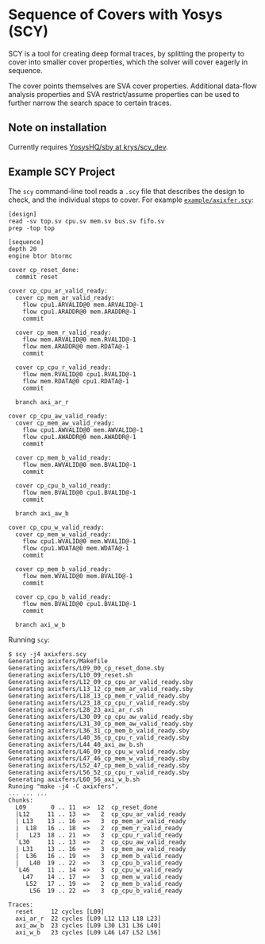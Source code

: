 # Sequence of Covers with Yosys (SCY)

SCY is a tool for creating deep formal traces, by splitting the property to
cover into smaller cover properties, which the solver will cover eagerly
in sequence.

The cover points themselves are SVA cover properties. Additional data-flow
analysis properties and SVA restrict/assume properties can be used to further
narrow the search space to certain traces.

## Note on installation

Currently requires [YosysHQ/sby at krys/scy_dev](https://github.com/yosyshq/sby/tree/krys/scy_dev>).

## Example SCY Project

The `scy` command-line tool reads a `.scy` file that describes the design to check,
and the individual steps to cover. For example [`example/axixfer.scy`](example/axixfer.scy):

```
[design]
read -sv top.sv cpu.sv mem.sv bus.sv fifo.sv
prep -top top

[sequence]
depth 20
engine btor btormc

cover cp_reset_done:
  commit reset

cover cp_cpu_ar_valid_ready:
  cover cp_mem_ar_valid_ready:
    flow cpu1.ARVALID@0 mem.ARVALID@-1
    flow cpu1.ARADDR@0 mem.ARADDR@-1
    commit

  cover cp_mem_r_valid_ready:
    flow mem.ARVALID@0 mem.RVALID@-1
    flow mem.ARADDR@0 mem.RDATA@-1
    commit

  cover cp_cpu_r_valid_ready:
    flow mem.RVALID@0 cpu1.RVALID@-1
    flow mem.RDATA@0 cpu1.RDATA@-1
    commit

  branch axi_ar_r

cover cp_cpu_aw_valid_ready:
  cover cp_mem_aw_valid_ready:
    flow cpu1.AWVALID@0 mem.AWVALID@-1
    flow cpu1.AWADDR@0 mem.AWADDR@-1
    commit

  cover cp_mem_b_valid_ready:
    flow mem.AWVALID@0 mem.BVALID@-1
    commit

  cover cp_cpu_b_valid_ready:
    flow mem.BVALID@0 cpu1.BVALID@-1
    commit

  branch axi_aw_b

cover cp_cpu_w_valid_ready:
  cover cp_mem_w_valid_ready:
    flow cpu1.WVALID@0 mem.WVALID@-1
    flow cpu1.WDATA@0 mem.WDATA@-1
    commit

  cover cp_mem_b_valid_ready:
    flow mem.WVALID@0 mem.BVALID@-1
    commit

  cover cp_cpu_b_valid_ready:
    flow mem.BVALID@0 cpu1.BVALID@-1
    commit

  branch axi_w_b
```

Running `scy`:

```
$ scy -j4 axixfers.scy
Generating axixfers/Makefile
Generating axixfers/L09_00_cp_reset_done.sby
Generating axixfers/L10_09_reset.sh
Generating axixfers/L12_09_cp_cpu_ar_valid_ready.sby
Generating axixfers/L13_12_cp_mem_ar_valid_ready.sby
Generating axixfers/L18_13_cp_mem_r_valid_ready.sby
Generating axixfers/L23_18_cp_cpu_r_valid_ready.sby
Generating axixfers/L28_23_axi_ar_r.sh
Generating axixfers/L30_09_cp_cpu_aw_valid_ready.sby
Generating axixfers/L31_30_cp_mem_aw_valid_ready.sby
Generating axixfers/L36_31_cp_mem_b_valid_ready.sby
Generating axixfers/L40_36_cp_cpu_r_valid_ready.sby
Generating axixfers/L44_40_axi_aw_b.sh
Generating axixfers/L46_09_cp_cpu_w_valid_ready.sby
Generating axixfers/L47_46_cp_mem_w_valid_ready.sby
Generating axixfers/L52_47_cp_mem_b_valid_ready.sby
Generating axixfers/L56_52_cp_cpu_r_valid_ready.sby
Generating axixfers/L60_56_axi_w_b.sh
Running "make -j4 -C axixfers".
... ... ...
Chunks:
  L09       0 .. 11  =>  12  cp_reset_done
  |L12     11 .. 13  =>   2  cp_cpu_ar_valid_ready
  | L13    13 .. 16  =>   3  cp_mem_ar_valid_ready
  |  L18   16 .. 18  =>   2  cp_mem_r_valid_ready
  |   L23  18 .. 21  =>   3  cp_cpu_r_valid_ready
  `L30     11 .. 13  =>   2  cp_cpu_aw_valid_ready
  | L31    13 .. 16  =>   3  cp_mem_aw_valid_ready
  |  L36   16 .. 19  =>   3  cp_mem_b_valid_ready
  |   L40  19 .. 22  =>   3  cp_cpu_b_valid_ready
  `L46     11 .. 14  =>   3  cp_cpu_w_valid_ready
    L47    14 .. 17  =>   3  cp_mem_w_valid_ready
     L52   17 .. 19  =>   2  cp_mem_b_valid_ready
      L56  19 .. 22  =>   3  cp_cpu_b_valid_ready

Traces:
  reset     12 cycles [L09]
  axi_ar_r  22 cycles [L09 L12 L13 L18 L23]
  axi_aw_b  23 cycles [L09 L30 L31 L36 L40]
  axi_w_b   23 cycles [L09 L46 L47 L52 L56]
```
